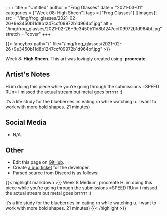 +++
title =       "Untitled"
author =      "Frog Glasses"
date =        "2021-03-01"
categories =  ["Week 08: High Sheen"]
tags =        ["Frog Glasses"]
[[images]]
                      src = "/img/frog_glasses/2021-02-26+9e3450b11d8b1247ccf09972b1d964bf.jpg"
                      alt = "/img/frog_glasses/2021-02-26+9e3450b11d8b1247ccf09972b1d964bf.jpg"
                      stretch = "cover"
+++


{{< fancybox path="/" file="/img/frog_glasses/2021-02-26+9e3450b11d8b1247ccf09972b1d964bf.jpg" >}}


Week 8: **High Sheen**. This art was lovingly created using: **procreate**.

## Artist's Notes

Hi im doing this piece while you’re going through the submissions =SPEED RUn= i missed the actual stream but metal goes brrrrrr :) 

it’s  a life study for the blueberries im eating rn while watching u. I want to work with more bold shapes. 21 minutes)

## Social Media

- N/A.

## Other

- Edit this page on [GitHub](https://github.com/teaminkling/web-refresh/edit/main/blog/content/blog/frog-glasses-week-8-911a.md).
- Create [a bug ticket](https://github.com/teaminkling/web-refresh/issues/new?assignees=&labels=bug&template=problem-report.md&title=) for the developer.
- Parsed source from Discord is as follows:

{{< highlight markdown >}}
Week 8
Medium, procreate 
Hi im doing this piece while you’re going through the submissions =SPEED RUn= i missed the actual stream but metal goes brrrrrr :) 

it’s  a life study for the blueberries im eating rn while watching u. I want to work with more bold shapes. 21 minutes)
{{< /highlight >}}